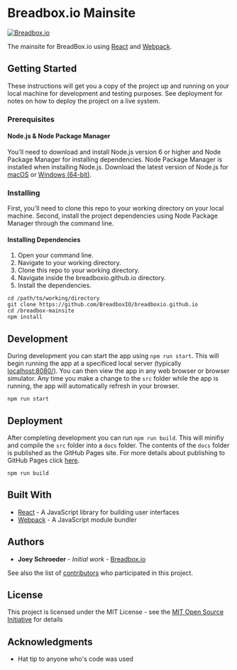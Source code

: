 # Breadbox.io Mainsite
[![Breadbox.io](http://i.imgur.com/vAw3l8H.png)](http://breadbox.io)

The mainsite for BreadBox.io using [React](https://reactjs.org/) and [Webpack](https://github.com/webpack/webpack).

## Getting Started

These instructions will get you a copy of the project up and running on your local machine for development and testing purposes. See deployment for notes on how to deploy the project on a live system.

### Prerequisites

#### Node.js & Node Package Manager
You'll need to download and install Node.js version 6 or higher and Node Package Manager for installing dependencies.  Node Package Manager is installed when installing Node.js.  Download the latest version of Node.js for [macOS](https://nodejs.org/dist/v6.11.0/node-v6.11.0.pkg) or [Windows (64-bit)](https://nodejs.org/dist/v6.11.0/node-v6.11.0-x86.msi).

### Installing

First, you'll need to clone this repo to your working directory on your local machine.  Second, install the project dependencies using Node Package Manager through the command line.

#### Installing Dependencies

1. Open your command line.
2. Navigate to your working directory.
3. Clone this repo to your working directory.
4. Navigate inside the breadboxio.github.io directory.
5. Install the dependencies.

```
cd /path/to/working/directory
git clone https://github.com/BreadboxIO/breadboxio.github.io
cd /breadbox-mainsite
npm install
```

## Development

During development you can start the app using `npm run start`.  This will begin running the app at a specificed local server (typically [localhost:8080/](localhost:8080/)).  You can then view the app in any web browser or browser simulator.  Any time you make a change to the `src` folder while the app is running, the app will automatically refresh in your browser.

```
npm run start
```

## Deployment

After completing development you can run `npm run build`.  This will minifiy and compile the `src` folder into a `docs` folder.  The contents of the `docs` folder is published as the GitHub Pages site.  For more details about publishing to GitHub Pages click [here](https://help.github.com/articles/configuring-a-publishing-source-for-github-pages/#publishing-your-github-pages-site-from-a-docs-folder-on-your-master-branch).

```
npm run build
```

## Built With

* [React](https://reactjs.org/) - A JavaScript library for building user interfaces
* [Webpack](https://github.com/webpack/webpack) - A JavaScript module bundler

## Authors

* **Joey Schroeder** - *Initial work* - [Breadbox.io](https://github.com/BreadBoxIO)

See also the list of [contributors](https://github.com/your/project/contributors) who participated in this project.

## License

This project is licensed under the MIT License - see the [MIT Open Source Initiative](https://opensource.org/licenses/MIT) for details

## Acknowledgments

* Hat tip to anyone who's code was used
